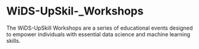 # WiDS-UpSkil-_Workshops
The WiDS-UpSkill Workshops are a series of educational events designed to empower individuals with essential data science and machine learning skills.
